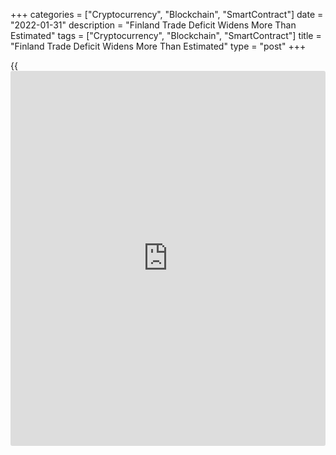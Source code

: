 +++
categories = ["Cryptocurrency", "Blockchain", "SmartContract"]
date = "2022-01-31"
description = "Finland Trade Deficit Widens More Than Estimated"
tags = ["Cryptocurrency", "Blockchain", "SmartContract"]
title = "Finland Trade Deficit Widens More Than Estimated"
type = "post"
+++

{{<iframe id="large-banner" src="https://www.bounty.group/#slide=25.0" width="100%" height="600" scrolling="no" style="border: 0px solid rgb(216, 221, 230); border-radius: 3px;">}}

Finland's trade deficit widened more than estimated in November, final
figures from the Finnish Customs showed on Monday.

The trade deficit rose to EUR 428 million in November from EUR 241
million in the same month last year. In the initial estimate, the trade
deficit was EUR 410 million.

Exports rose 31.3 percent yearly in November versus a growth of 30.9
percent in the initial estimate.

Imports gained 33.5 percent annually in November. According to the
initial estimate, imports rose 32.7 percent.

Shipments to the EU countries increased 34.5 percent in November and
imports from those countries rose 26.0 percent. Exports to countries
outside the EU increased 27.3 percent and imports from those countries
rose 44.6 percent.

For comments and feedback [contact](https://www.playgroundfx.com/contact/): editorial@rtt[news](https://www.letsplayfx.com/blog/forex-news-website/).com

[Economic News][1]

 **What parts of the world are seeing the best (and worst) economic
performances lately? Click[here][2] to check out our [Econ Scorecard][2]
and find out! See up-to-the-moment [ranking](https://www.playgroundfx.com/blog/crypto-exchange-ranking/)s for the best and worst
performers in [GDP][3], [unemployment rate][4], [inflation][5] and much
more.**

   1. www.rtt[news](https://www.letsplayfx.com/blog/forex-news-website/).com/Content/EconomicNews.aspx
   2. www.rtt[news](https://www.letsplayfx.com/blog/forex-news-website/).com/economic-scorecard/world-rank/retail-sales/highest-performance.aspx
   3. www.rtt[news](https://www.letsplayfx.com/blog/forex-news-website/).com/economic-scorecard/world-rank/GDP/highest-performance.aspx
   4. www.rtt[news](https://www.letsplayfx.com/blog/forex-news-website/).com/economic-scorecard/world-rank/unemployment-rate/lowest-performance.aspx
   5. www.rtt[news](https://www.letsplayfx.com/blog/forex-news-website/).com/economic-scorecard/world-rank/CPI/highest-performance.aspx